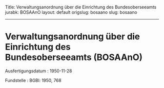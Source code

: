 Title: Verwaltungsanordnung über die Einrichtung des Bundesoberseeamts
jurabk: BOSAAnO
layout: default
origslug: bosaano
slug: bosaano

---

# Verwaltungsanordnung über die Einrichtung des Bundesoberseeamts (BOSAAnO)

Ausfertigungsdatum
:   1950-11-28

Fundstelle
:   BGBl: 1950, 768

